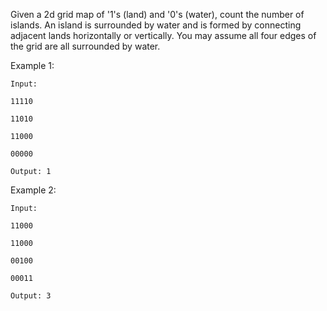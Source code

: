 Given a 2d grid map of '1's (land) and '0's (water), count the number of islands. An island is surrounded by water and is formed by connecting adjacent lands horizontally or vertically. You may assume all four edges of the grid are all surrounded by water.

Example 1:

    Input:

    11110

    11010

    11000

    00000

    Output: 1

Example 2:

    Input:

    11000

    11000

    00100

    00011

    Output: 3

